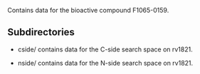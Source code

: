 Contains data for the bioactive compound F1065-0159.

## Subdirectories

- cside/ contains data for the C-side search space on rv1821.

- nside/ contains data for the N-side search space on rv1821.

